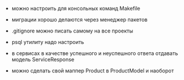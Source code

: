- можно настроить для консольных команд Makefile
- миграции хорошо делаются через менеджер пакетов
- .gitignore можно писать самому на все проекты
- psql утилиту надо настроить
- в сервисах в качестве успешного и неуспешного ответа отдавать модель ServiceResponse

- можно сделать свой маппер Product в ProductModel и наоборот

